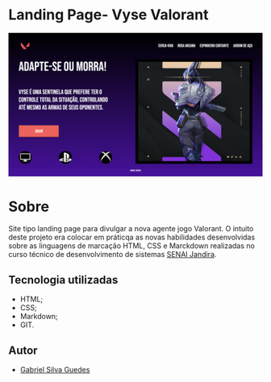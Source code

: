 # Landing Page- Vyse Valorant
![](./screenshot/landing.png)

# Sobre
Site tipo landing page para divulgar a nova agente jogo Valorant.
O intuito deste projeto era colocar em práticqa as novas habilidades desenvolvidas sobre as linguagens de marcação HTML, CSS e Marckdown realizadas no curso técnico de desenvolvimento de sistemas [SENAI Jandira](https://sp.senai.br/unidade/jandira/).

## Tecnologia utilizadas
- HTML;
- CSS;
- Markdown;
- GIT.

## Autor

- [Gabriel Silva Guedes](https://www.linkedin.com/in/gabriel-guedes-84b507327/)